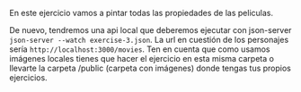 En este ejercicio vamos a pintar todas las propiedades de las peliculas.

De nuevo, tendremos una api local que deberemos ejecutar con json-server `json-server --watch exercise-3.json`. La url en cuestión de los personajes sería
`http://localhost:3000/movies`. Ten en cuenta que como usamos imágenes locales tienes que hacer el ejercicio en esta misma carpeta o llevarte la carpeta /public (carpeta con imágenes) donde tengas tus propios ejercicios.